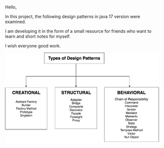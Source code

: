 Hello,

In this project, the following design patterns in java 17 version were examined.

I am developing it in the form of a small resource for friends who want to learn and short notes for myself.

I wish everyone good work.

<img src="./src/main/resources/img/Design-pattern.png">